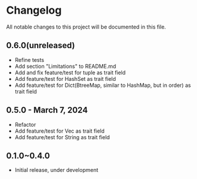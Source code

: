 # Changelog

All notable changes to this project will be documented in this file.
## 0.6.0(unreleased)
* Refine tests
* Add section "Limitations" to README.md
* Add and fix feature/test for tuple as trait field
* Add feature/test for HashSet as trait field
* Add feature/test for Dict(BtreeMap, similar to HashMap, but in order) as trait field

## 0.5.0 - March 7, 2024

* Refactor
* Add feature/test for Vec as trait field
* Add feature/test for String as trait field

## 0.1.0~0.4.0

* Initial release, under development